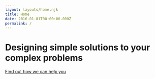 ```yaml
---
layout: layouts/home.njk
title: Home
date: 2016-01-01T00:00:00.000Z
permalink: /
---
```

# Designing simple solutions to your complex problems

[Find out how we can help you](/about)